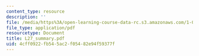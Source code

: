 ```yaml
---
content_type: resource
description: ''
file: /media/https%3A/open-learning-course-data-rc.s3.amazonaws.com/1-051-structural-engineering-design-fall-2003/4cff0922fb545ac2f05482e94f59377f_L27_summary.pdf
file_type: application/pdf
resourcetype: Document
title: L27_summary.pdf
uid: 4cff0922-fb54-5ac2-f054-82e94f59377f
---
```

